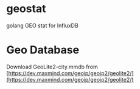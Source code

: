 # geostat
golang GEO stat for InfluxDB

# Geo Database
Download GeoLite2-city.mmdb from [https://dev.maxmind.com/geoip/geoip2/geolite2/](https://dev.maxmind.com/geoip/geoip2/geolite2/)